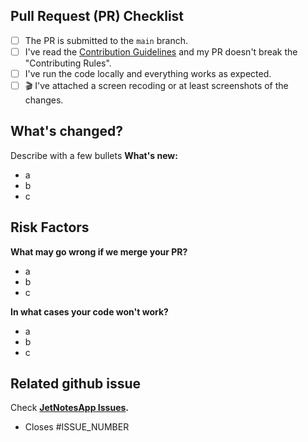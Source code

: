## Pull Request (PR) Checklist

- [ ] The PR is submitted to the `main` branch.
- [ ] I've read the [Contribution Guidelines](https://github.com/VladShurakov/JetNotesApp/blob/master/CONTRIBUTING.md) and my PR doesn't break the "Contributing Rules".
- [ ] I've run the code locally and everything works as expected.
- [ ] 🎬 I've attached a screen recoding or at least screenshots of the changes. 

<!-- Tip: drag & drop the video to the PR description. --> 

## What's changed?
<!--
Tip: you can attach screenshots using a markdown table.

Before | After
-------|---
image1 | image2
-->

Describe with a few bullets **What's new:**

- a
- b
- c

<!-- 💡 Tip: Please, attach screenshots and screen recordings. It helps a lot! --> 

## Risk Factors

**What may go wrong if we merge your PR?**

- a
- b
- c

**In what cases your code won't work?**

- a
- b
- c

## Related github issue

Check **[JetNotesApp Issues](https://github.com/VladShurakov/JetNotesApp/issues).**

- Closes #ISSUE_NUMBER

<!-- Replace `ISSUE_NUMBER` with your issue number (for example Closes #111). If you've done that correctly, you'll see the issue title linked when previewing your PR description.  --> 
